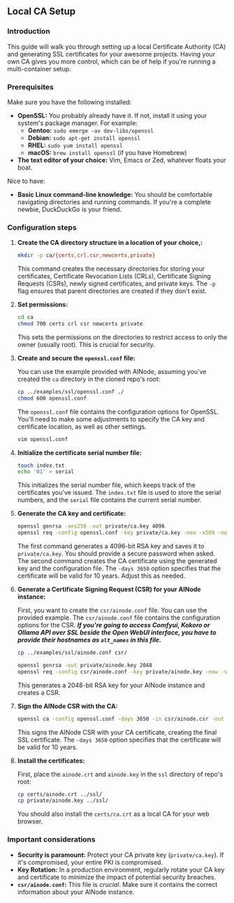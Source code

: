 ## Local CA Setup

### Introduction

This guide will walk you through setting up a local Certificate Authority (CA) and generating SSL certificates for your awesome projects. Having your own CA gives you more control, which can be of help if you're running a multi-container setup.

### Prerequisites

Make sure you have the following installed:

*   **OpenSSL:** You probably already have it. If not, install it using your system's package manager. For example:
    *   **Gentoo:** `sudo emerge -av dev-libs/openssl`
    *   **Debian:** `sudo apt-get install openssl`
    *   **RHEL:** `sudo yum install openssl`
    *   **macOS:** `brew install openssl` (if you have Homebrew)
*   **The text editor of your choice:** Vim, Emacs or Zed, whatever floats your boat.

Nice to have:

*   **Basic Linux command-line knowledge:** You should be comfortable navigating directories and running commands. If you're a complete newbie, DuckDuckGo is your friend.

### Configuration steps

1.  **Create the CA directory structure in a location of your choice,:**

    ```bash
    mkdir -p ca/{certs,crl,csr,newcerts,private}
    ```

    This command creates the necessary directories for storing your certificates, Certificate Revocation Lists (CRLs), Certificate Signing Requests (CSRs), newly signed certificates, and private keys. The `-p` flag ensures that parent directories are created if they don't exist.

2.  **Set permissions:**

    ```bash
    cd ca
    chmod 700 certs crl csr newcerts private
    ```

    This sets the permissions on the directories to restrict access to only the owner (usually root). This is crucial for security.

3.  **Create and secure the `openssl.conf` file:**

    You can use the example provided with AINode, assuming you've created the `ca` directory in the cloned repo's root:
    ```bash
    cp ../examples/ssl/openssl.conf ./
    chmod 600 openssl.conf
    ```

    The `openssl.conf` file contains the configuration options for OpenSSL.  You'll need to make some adjustments to specify the CA key and certificate location, as well as other settings.
    ```bash
    vim openssl.conf
    ```

4.  **Initialize the certificate serial number file:**

    ```bash
    touch index.txt
    echo '01' > serial
    ```

    This initializes the serial number file, which keeps track of the certificates you've issued. The `index.txt` file is used to store the serial numbers, and the `serial` file contains the current serial number.

5.  **Generate the CA key and certificate:**

    ```bash
    openssl genrsa -aes256 -out private/ca.key 4096
    openssl req -config openssl.conf -key private/ca.key -new -x509 -nodes -sha256 -extensions v3_ca -days 3650 -out certs/ca.crt
    ```

    The first command generates a 4096-bit RSA key and saves it to `private/ca.key`. You should provide a secure password when asked. The second command creates the CA certificate using the generated key and the configuration file. The `-days 3650` option specifies that the certificate will be valid for 10 years. Adjust this as needed.

6.  **Generate a Certificate Signing Request (CSR) for your AINode instance:**

    First, you want to create the `csr/ainode.conf` file. You can use the provided example. The `csr/ainode.conf` file contains the configuration options for the CSR. ***If you're going to access Comfyui, Kokoro or Ollama API over SSL beside the Open WebUI interface, you have to provide their hostnames as `alt_names` in this file.***

    ```bash
    cp ../examples/ssl/ainode.conf csr/
    ```

    ```bash
    openssl genrsa -out private/ainode.key 2048
    openssl req -config csr/ainode.conf -key private/ainode.key -new -sha256 -out csr/ainode.csr
    ```

    This generates a 2048-bit RSA key for your AINode instance and creates a CSR.

7.  **Sign the AINode CSR with the CA:**

    ```bash
    openssl ca -config openssl.conf -days 3650 -in csr/ainode.csr -out certs/ainode.crt -extensions req_ext -extfile csr/ainode.conf
    ```

    This signs the AINode CSR with your CA certificate, creating the final SSL certificate. The `-days 3650` option specifies that the certificate will be valid for 10 years.

8.  **Install the certificates:**

    First, place the `ainode.crt` and `ainode.key` in the `ssl` directory of repo's root:

    ```bash
    cp certs/ainode.crt ../ssl/
    cp private/ainode.key ../ssl/
    ```

    You should also install the `certs/ca.crt` as a local CA for your web browser.

###  Important considerations

*   **Security is paramount:** Protect your CA private key (`private/ca.key`).  If it's compromised, your entire PKI is compromised.
*   **Key Rotation:** In a production environment, regularly rotate your CA key and certificate to minimize the impact of potential security breaches.
*   **`csr/ainode.conf`:** This file is *crucial*. Make sure it contains the correct information about your AINode instance.
